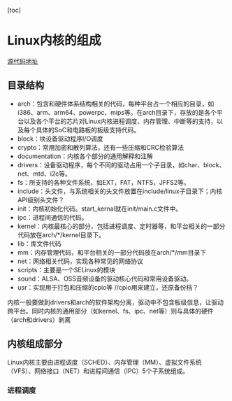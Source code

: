[toc]

# Linux内核的组成

[源代码地址](https://elixir.bootlin.com/linux/v4.0-rc1/source)

## 目录结构

- arch：包含和硬件体系结构相关的代码，每种平台占一个相应的目录，如i386、arm、arm64、powerpc、mips等。在arch目录下，存放的是各个平台以及各个平台的芯片对Linux内核进程调度、内存管理、中断等的支持，以及每个具体的SoC和电路板的板级支持代码。
- block：块设备驱动程序I/O调度
- crypto：常用加密和散列算法，还有一些压缩和CRC检验算法
- documentation：内核各个部分的通用解释和注解
- drivers：设备驱动程序，每个不同的驱动占用一个子目录，如char、block、net、mtd、i2c等。
- fs：所支持的各种文件系统，如EXT，FAT，NTFS，JFFS2等。
- include：头文件，与系统相关的头文件放置在include/linux子目录下；内核API级别头文件？
- init：内核初始化代码。start_kernal就在init/main.c文件中。
- ipc：进程间通信的代码。
- kernel：内核最核心的部分，包括进程调度、定时器等，和平台相关的一部分代码放在arch/*/kernel目录下。
- lib：库文件代码
- mm：内存管理代码，和平台相关的一部分代码放在arch/*/mm目录下
- net：网络相关代码，实现各种常见的网络协议
- scripts：主要是一个SELinux的模块
- sound：ALSA、OSS音频设备的驱动核心代码和常用设备驱动。
- usr：实现用于打包和压缩的cpio等 //cpio用来建立，还原备份档？

内核一般要做到drivers和arch的软件架构分离，驱动中不包含板级信息，让驱动跨平台。同时内核的通用部分（如kernel、fs、ipc、net等）则与具体的硬件（arch和drivers）剥离

## 内核组成部分

Linux内核主要由进程调度（SCHED）、内存管理（MM）、虚拟文件系统（VFS）、网络接口（NET）和进程间通信（IPC）5个子系统组成。

### 进程调度



